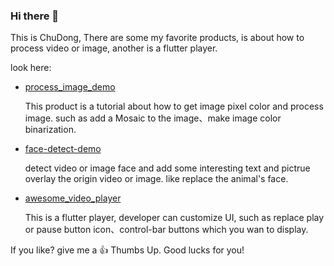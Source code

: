 ### Hi there 👋

This is ChuDong, There are some my favorite products, is about how to process video or image, another is a flutter player.

look here:

- [process_image_demo](https://github.com/chudongvip/process_image_demo)

  This product is a tutorial about how to get image pixel color and process image. such as add a Mosaic to the image、make image color binarization.

- [face-detect-demo](https://github.com/chudongvip/face-detect-demo)

  detect video or image face and add some interesting text and pictrue overlay the origin video or image. like replace the animal's face.

- [awesome_video_player](https://github.com/chudongvip/awesome_video_player)

  This is a flutter player, developer can customize UI, such as replace play or pause button icon、control-bar buttons which you wan to display.
  
If you like? give me a 👍 Thumbs Up. Good lucks for you!

<!--
**chudongvip/chudongvip** is a ✨ _special_ ✨ repository because its `README.md` (this file) appears on your GitHub profile.

Here are some ideas to get you started:

- 🔭 I’m currently working on ...
- 🌱 I’m currently learning ...
- 👯 I’m looking to collaborate on ...
- 🤔 I’m looking for help with ...
- 💬 Ask me about ...
- 📫 How to reach me: ...
- 😄 Pronouns: ...
- ⚡ Fun fact: ...
-->
